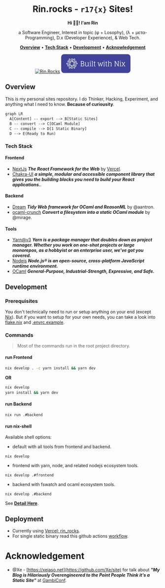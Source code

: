 <div align="center">

<h1 id="toc">Rin.rocks - <code>r17{x}</code> Sites!</h1>
  <p><strong>Hi 🙋‍♂️! I'am Rin</strong></p>
  <p>
  a Software Engineer, Interest in topic (φ + Losophy), (λ + μετα-Programming), D.x (Developer Experience), & Web Tech.
  </p>

<p align="center">
  <a href="#overview"><strong>Overview</strong></a>  • 
  <a href="#tech-stack"><strong>Tech Stack</strong></a>  • 
  <a href="#development"><strong>Development</strong></a>  • 
  <a href="#acknowledgement"><strong>Acknowledgement</strong></a>
</p>

[![Rin.Rocks](https://github.com/r17x/rin.rocks/actions/workflows/ci.yml/badge.svg)](https://github.com/r17x/rin.rocks/actions/workflows/ci.yml)
[![Built with Nix](https://github.com/nix-community/builtwithnix.org/raw/master/badge.svg)](https://builtwithnix.org)

</div>

## Overview

This is my personal sites repository. I do Thinker, Hacking, Experiment, and anything what I need to know. **Because of curiousity**.

```mermaid
graph LR
  A[Content] -- export --> B[Static Sites]
  B -- convert --> C[OCaml Module]
  C -- compile --> D[1 Static Binary]
  D --> E(Ready to Run)
```

### Tech Stack

#### Frontend

- [NextJs](https://nextjs.org/) _**The React Framework for the Web**_ by [Vercel](https://vercel.com/).
- [Chakra-UI](https://chakra-ui.com/) _**a simple, modular and accessible component library that gives you the building blocks you need to build your React applications.**_.

#### Backend

- [Dream](https://aantron.github.io/dream/) _**Tidy Web framework for OCaml and ReasonML**_ by @aantron.
- [ocaml-crunch](https://github.com/mirage/ocaml-crunch) _**Convert a filesystem into a static OCaml module**_ by @mirage.

#### Tools

- [Yarn@v3](https://yarnpkg.com/) _**Yarn is a package manager that doubles down as project manager. Whether you work on one-shot projects or large monorepos, as a hobbyist or an enterprise user, we've got you covered.**_
- [Nodejs](https://nodejs.org/en/) _**Node.js® is an open-source, cross-platform JavaScript runtime environment.**_
- [OCaml](https://ocaml.org/) _**General-Purpose, Industrial-Strength, Expressive, and Safe.**_

## Development

### Prerequisites

You don't technically need to run or setup anything on your end (except [Nix](https://zero-to-nix.com/start/install)). But if you want to setup for your own needs, you can take a look into [flake.nix](flake.nix) and [.envrc.example](.envrc.example).

### Commands

> Most of the commands run in the root project directory.

#### run Frontend

```bash
nix develop . -c yarn install && yarn dev
```

**OR**

```bash
nix develop
yarn install && yarn dev
```

#### run Backend

```bash
nix run .#backend
```

#### run nix-shell

Available shell options:

- default with all tools from frontend and backend.

```
nix develop
```

- frontend with yarn, node, and related nodejs ecosystem tools.

```
nix develop .#frontend
```

- backend with fswatch and ocaml ecosystem tools.

```
nix develop .#backend
```

See [**Detail Here**](./nix/devshell.nix#L41-L75).

## Deployment

- Currently using [Vercel: rin_rocks](https://vercel.com/ri7nz/rin-rocks).
- For single static binary read this github actions [workflow](.github/workflows/ci.yml).

# Acknowledgement

- @Xe - [https://xeiaso.net](https://github.com/Xe/site) for talk about _**"My Blog is Hilariously Overengineered to the Point People Think it's a Static Site"**_ at [GambiConf](https://gambiconf.dev/).
